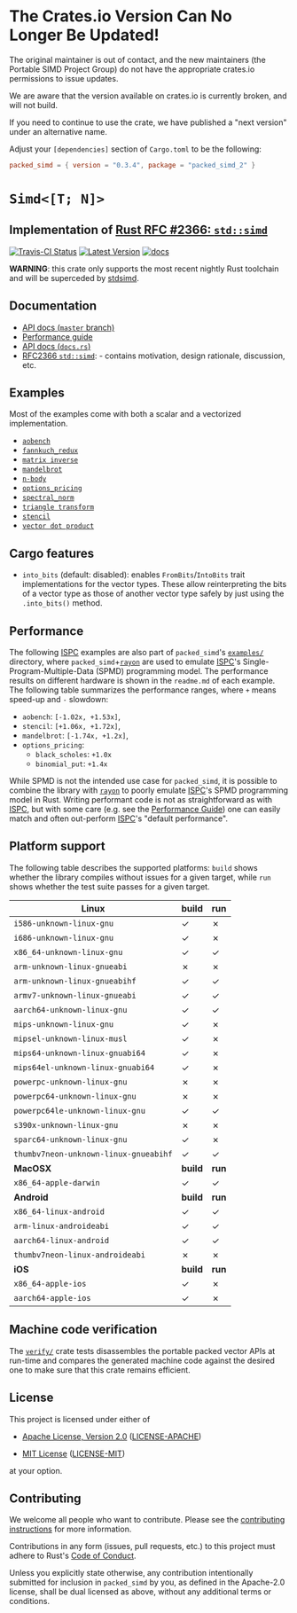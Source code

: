 # The Crates.io Version Can No Longer Be Updated!

The original maintainer is out of contact, and the new maintainers (the Portable SIMD Project Group) do not have the appropriate crates.io permissions to issue updates.

We are aware that the version available on crates.io is currently broken, and will not build.

If you need to continue to use the crate, we have published a "next version" under an alternative name.

Adjust your `[dependencies]` section of `Cargo.toml` to be the following:
```toml
packed_simd = { version = "0.3.4", package = "packed_simd_2" }
```

# `Simd<[T; N]>`

## Implementation of [Rust RFC #2366: `std::simd`][rfc2366]

[![Travis-CI Status]][travis] <!-- [![Appveyor Status]][appveyor] --> [![Latest Version]][crates.io] [![docs]][master_docs]

**WARNING**: this crate only supports the most recent nightly Rust toolchain
and will be superceded by [stdsimd](https://github.com/rust-lang/stdsimd).

## Documentation

* [API docs (`master` branch)][master_docs]
* [Performance guide][perf_guide]
* [API docs (`docs.rs`)][docs.rs]
* [RFC2366 `std::simd`][rfc2366]: - contains motivation, design rationale,
  discussion, etc.

## Examples

Most of the examples come with both a scalar and a vectorized implementation.

* [`aobench`](https://github.com/rust-lang-nursery/packed_simd/tree/master/examples/aobench)
* [`fannkuch_redux`](https://github.com/rust-lang-nursery/packed_simd/tree/master/examples/fannkuch_redux)
* [`matrix inverse`](https://github.com/rust-lang-nursery/packed_simd/tree/master/examples/matrix_inverse)
* [`mandelbrot`](https://github.com/rust-lang-nursery/packed_simd/tree/master/examples/mandelbrot)
* [`n-body`](https://github.com/rust-lang-nursery/packed_simd/tree/master/examples/nbody)
* [`options_pricing`](https://github.com/rust-lang-nursery/packed_simd/tree/master/examples/options_pricing)
* [`spectral_norm`](https://github.com/rust-lang-nursery/packed_simd/tree/master/examples/spectral_norm)
* [`triangle transform`](https://github.com/rust-lang-nursery/packed_simd/tree/master/examples/triangle_xform)
* [`stencil`](https://github.com/rust-lang-nursery/packed_simd/tree/master/examples/stencil)
* [`vector dot product`](https://github.com/rust-lang-nursery/packed_simd/tree/master/examples/dot_product)

## Cargo features

* `into_bits` (default: disabled): enables `FromBits`/`IntoBits` trait
  implementations for the vector types. These allow reinterpreting the bits of a
  vector type as those of another vector type safely by just using the
  `.into_bits()` method.

## Performance

The following [ISPC] examples are also part of `packed_simd`'s
[`examples/`](https://github.com/rust-lang-nursery/packed_simd/tree/master/examples/)
directory, where `packed_simd`+[`rayon`][rayon] are used to emulate [ISPC]'s
Single-Program-Multiple-Data (SPMD) programming model. The performance results
on different hardware is shown in the `readme.md` of each example. The following
table summarizes the performance ranges, where `+` means speed-up and `-`
slowdown:

* `aobench`: `[-1.02x, +1.53x]`,
* `stencil`: `[+1.06x, +1.72x]`,
* `mandelbrot`: `[-1.74x, +1.2x]`,
* `options_pricing`:
   * `black_scholes`: `+1.0x`
   * `binomial_put`: `+1.4x`

 While SPMD is not the intended use case for `packed_simd`, it is possible to
 combine the library with [`rayon`][rayon] to poorly emulate [ISPC]'s SPMD programming
 model in Rust. Writing performant code is not as straightforward as with
 [ISPC], but with some care (e.g. see the [Performance Guide][perf_guide]) one
 can easily match and often out-perform [ISPC]'s "default performance".

## Platform support

The following table describes the supported platforms: `build` shows whether
the library compiles without issues for a given target, while `run` shows
whether the test suite passes for a given target.

| **Linux**                             | **build** | **run** |
|---------------------------------------|-----------|---------|
| `i586-unknown-linux-gnu`              | ✓         | ✗       |
| `i686-unknown-linux-gnu`              | ✓         | ✗       |
| `x86_64-unknown-linux-gnu`            | ✓         | ✓       |
| `arm-unknown-linux-gnueabi`           | ✗         | ✗       |
| `arm-unknown-linux-gnueabihf`         | ✓         | ✓       |
| `armv7-unknown-linux-gnueabi`         | ✓         | ✓       |
| `aarch64-unknown-linux-gnu`           | ✓         | ✓       |
| `mips-unknown-linux-gnu`              | ✓         | ✗       |
| `mipsel-unknown-linux-musl`           | ✓         | ✗       |
| `mips64-unknown-linux-gnuabi64`       | ✓         | ✗       |
| `mips64el-unknown-linux-gnuabi64`     | ✓         | ✗       |
| `powerpc-unknown-linux-gnu`           | ✗         | ✗       |
| `powerpc64-unknown-linux-gnu`         | ✗         | ✗       |
| `powerpc64le-unknown-linux-gnu`       | ✓         | ✓       |
| `s390x-unknown-linux-gnu`             | ✗         | ✗       |
| `sparc64-unknown-linux-gnu`           | ✓         | ✗       |
| `thumbv7neon-unknown-linux-gnueabihf` | ✓         | ✓       |
| **MacOSX**                            | **build** | **run** |
| `x86_64-apple-darwin`                 | ✓         | ✓       |
| **Android**                           | **build** | **run** |
| `x86_64-linux-android`                | ✓         | ✓       |
| `arm-linux-androideabi`               | ✓         | ✓       |
| `aarch64-linux-android`               | ✓         | ✓       |
| `thumbv7neon-linux-androideabi`       | ✗         | ✗       |
| **iOS**                               | **build** | **run** |
| `x86_64-apple-ios`                    | ✓         | ✗       |
| `aarch64-apple-ios`                   | ✓         | ✗       |


## Machine code verification

The
[`verify/`](https://github.com/rust-lang-nursery/packed_simd/tree/master/verify)
crate tests disassembles the portable packed vector APIs at run-time and
compares the generated machine code against the desired one to make sure that
this crate remains efficient.

## License

This project is licensed under either of

* [Apache License, Version 2.0](http://www.apache.org/licenses/LICENSE-2.0)
  ([LICENSE-APACHE](LICENSE-APACHE))

* [MIT License](http://opensource.org/licenses/MIT)
  ([LICENSE-MIT](LICENSE-MIT))

at your option.

## Contributing

We welcome all people who want to contribute.
Please see the [contributing instructions] for more information.

Contributions in any form (issues, pull requests, etc.) to this project
must adhere to Rust's [Code of Conduct].

Unless you explicitly state otherwise, any contribution intentionally submitted
for inclusion in `packed_simd` by you, as defined in the Apache-2.0 license, shall be
dual licensed as above, without any additional terms or conditions.

[travis]: https://travis-ci.com/rust-lang/packed_simd
[Travis-CI Status]: https://travis-ci.com/rust-lang/packed_simd.svg?branch=master
[appveyor]: https://ci.appveyor.com/project/gnzlbg/packed-simd
[Appveyor Status]: https://ci.appveyor.com/api/projects/status/hd7v9dvr442hgdix?svg=true
[Latest Version]: https://img.shields.io/crates/v/packed_simd.svg
[crates.io]: https://crates.io/crates/packed_simd
[docs]: https://docs.rs/packed_simd/badge.svg
[docs.rs]: https://docs.rs/packed_simd/
[master_docs]: https://rust-lang-nursery.github.io/packed_simd/packed_simd/
[perf_guide]: https://rust-lang-nursery.github.io/packed_simd/perf-guide/
[rfc2366]: https://github.com/rust-lang/rfcs/pull/2366
[ISPC]: https://ispc.github.io/
[rayon]: https://crates.io/crates/rayon
[boost_license]: https://www.boost.org/LICENSE_1_0.txt
[SLEEF]: https://sleef.org/
[sleef_sys]: https://crates.io/crates/sleef-sys
[contributing instructions]: contributing.md
[Code of Conduct]: https://www.rust-lang.org/en-US/conduct.html

